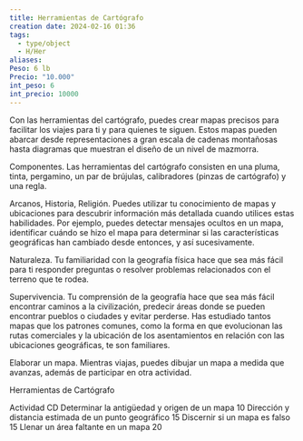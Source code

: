 ```yaml
---
title: Herramientas de Cartógrafo
creation date: 2024-02-16 01:36
tags:
  - type/object
  - H/Her
aliases: 
Peso: 6 lb
Precio: "10.000"
int_peso: 6
int_precio: 10000
---
```


Con las herramientas del cartógrafo, puedes crear mapas precisos para facilitar los viajes para ti y para quienes te siguen. Estos mapas pueden abarcar desde representaciones a gran escala de cadenas montañosas hasta diagramas que muestran el diseño de un nivel de mazmorra.

Componentes. Las herramientas del cartógrafo consisten en una pluma, tinta, pergamino, un par de brújulas, calibradores (pinzas de cartógrafo) y una regla.

Arcanos, Historia, Religión. Puedes utilizar tu conocimiento de mapas y ubicaciones para descubrir
información más detallada cuando utilices estas habilidades. Por ejemplo, puedes detectar mensajes ocultos en un mapa, identificar cuándo se hizo el mapa para determinar si las características geográficas han cambiado desde entonces, y así sucesivamente.

Naturaleza. Tu familiaridad con la geografía física hace que sea más fácil para ti responder preguntas o resolver problemas relacionados con el terreno que te rodea.

Supervivencia. Tu comprensión de la geografía hace que sea más fácil encontrar caminos a la civilización, predecir áreas donde se pueden encontrar pueblos o ciudades y evitar perderse. Has estudiado tantos mapas que los patrones comunes, como la forma en que evolucionan las rutas comerciales y la ubicación de los asentamientos en relación con las ubicaciones geográficas, te son familiares.

Elaborar un mapa. Mientras viajas, puedes dibujar un mapa a medida que avanzas, además de participar en otra actividad.

Herramientas de Cartógrafo

Actividad                                                                                      CD
Determinar la antigüedad y origen de un mapa                         10
Dirección y distancia estimada de un punto geográfico           15
Discernir si un mapa es falso                                                       15
Llenar un área faltante en un mapa                                            20